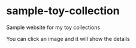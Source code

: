 # sample-toy-collection
Sample website for my toy collections

You can click an image and it will show the details
